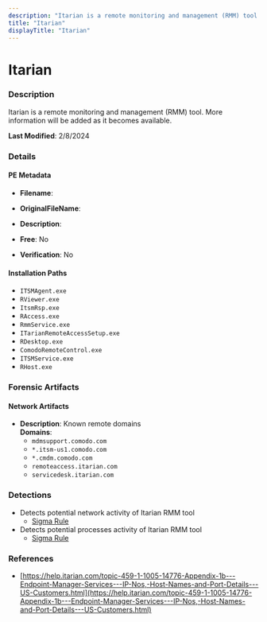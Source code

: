 ```yaml
---
description: "Itarian is a remote monitoring and management (RMM) tool. More information will be added as it becomes available."
title: "Itarian"
displayTitle: "Itarian"
---
```




# Itarian


### Description

Itarian is a remote monitoring and management (RMM) tool. More information will be added as it becomes available.



**Last Modified**: 2/8/2024

### Details


#### PE Metadata
- **Filename**: 
- **OriginalFileName**: 
- **Description**: 


- **Free**: No

- **Verification**: No




#### Installation Paths
- `ITSMAgent.exe`
- `RViewer.exe`
- `ItsmRsp.exe`
- `RAccess.exe`
- `RmmService.exe`
- `ITarianRemoteAccessSetup.exe`
- `RDesktop.exe`
- `ComodoRemoteControl.exe`
- `ITSMService.exe`
- `RHost.exe`

### Forensic Artifacts




#### Network Artifacts
- **Description**: Known remote domains
<br/>**Domains**:
    - `mdmsupport.comodo.com`
    - `*.itsm-us1.comodo.com`
    - `*.cmdm.comodo.com`
    - `remoteaccess.itarian.com`
    - `servicedesk.itarian.com`


### Detections
- Detects potential network activity of Itarian RMM tool
  - [Sigma Rule](https://github.com/magicsword-io/LOLRMM/blob/main/detections/sigma/itarian_network_sigma.yml)
- Detects potential processes activity of Itarian RMM tool
  - [Sigma Rule](https://github.com/magicsword-io/LOLRMM/blob/main/detections/sigma/itarian_processes_sigma.yml)

### References
- [https://help.itarian.com/topic-459-1-1005-14776-Appendix-1b---Endpoint-Manager-Services---IP-Nos,-Host-Names-and-Port-Details---US-Customers.html](https://help.itarian.com/topic-459-1-1005-14776-Appendix-1b---Endpoint-Manager-Services---IP-Nos,-Host-Names-and-Port-Details---US-Customers.html)


